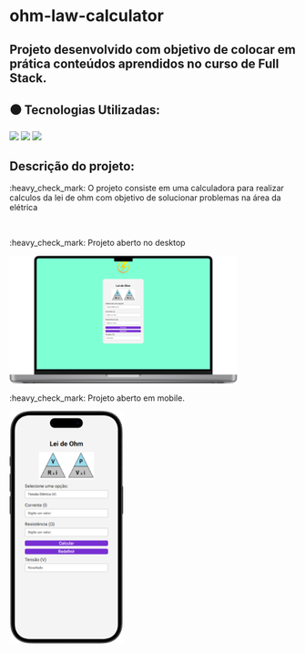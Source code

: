 # ohm-law-calculator
## Projeto desenvolvido com objetivo de colocar em prática conteúdos aprendidos no curso de Full Stack.
## :black_circle: Tecnologias Utilizadas:

<img src="https://img.shields.io/badge/HTML5-E34F26?style=for-the-badge&logo=html5&logoColor=white">
<img src="https://img.shields.io/badge/CSS3-1572B6?style=for-the-badge&logo=css3&logoColor=white">
<img src="https://img.shields.io/badge/JavaScript-323330?style=for-the-badge&logo=javascript&logoColor=F7DF1E">
 
## Descrição do projeto:
<p> :heavy_check_mark: O projeto consiste em  uma calculadora para realizar calculos da lei de ohm com objetivo de solucionar problemas na área da elétrica </p>
<br>

<p> :heavy_check_mark: Projeto aberto no desktop</p>

<img src="https://github.com/AlanEduardoCruz/ohm-law-calculator/blob/master/assets/Mockup%20desktop.png" width = "400px" >

<p> :heavy_check_mark: Projeto aberto em mobile.</p>
<img  src="https://github.com/AlanEduardoCruz/ohm-law-calculator/blob/master/assets/mockup%20mobile.png" width = "200px">
